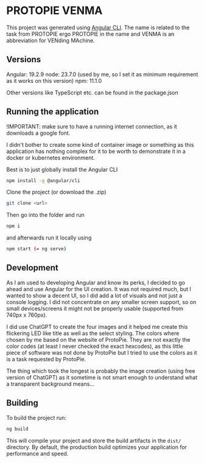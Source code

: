 # PROTOPIE VENMA

This project was generated using [Angular CLI](https://github.com/angular/angular-cli).
The name is related to the task from PROTOPIE ergo PROTOPIE in the name and VENMA is an abbreviation for VENding MAchine.

## Versions

Angular: 19.2.9
node: 23.7.0 (used by me, so I set it as minimum requirement as it works on this version)
npm: 11.1.0

Other versions like TypeScript etc. can be found in the package.json

## Running the application

!IMPORTANT: make sure to have a running internet connection, as it downloads a google font.

I didn't bother to create some kind of container image or something as this application has nothing
complex for it to be worth to demonstrate it in a docker or kubernetes environment.

Best is to just globally install the Angular CLI

```bash
npm install -g @angular/cli
```

Clone the project (or download the .zip)

```bash
git clone <url>
```

Then go into the folder and run

```bash
npm i
```

and afterwards run it locally using

```bash
npm start (= ng serve)
```


## Development

As I am used to developing Angular and know its perks, I decided to go ahead and use Angular for the UI creation.
It was not required much, but I wanted to show a decent UI, so I did add a lot of visuals and not just a console logging. I did not concentrate on any smaller screen support, so on small devices/screens it might not be properly usable (supported from 740px x 760px).

I did use ChatGPT to create the four images and it helped me create this flickering LED like title as well as the select styling. The colors where chosen by me based on the website of ProtoPie. They are not exactly the color codes (at least I never checked the exact hexcodes), as this little piece of software was not done by ProtoPie but I tried to use the colors as it is a task requested by ProtoPie.

The thing which took the longest is probably the image creation (using free version of ChatGPT) as it sometime is not smart enough to understand what a transparent background means...

## Building

To build the project run:

```bash
ng build
```

This will compile your project and store the build artifacts in the `dist/` directory. By default, the production build optimizes your application for performance and speed.

